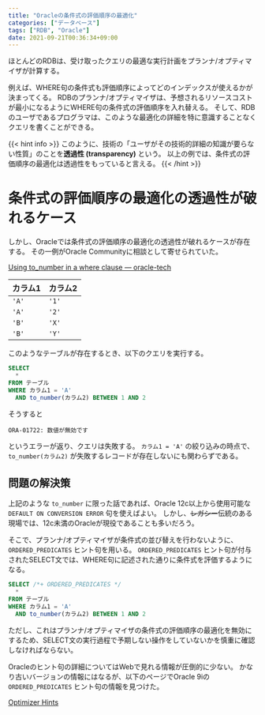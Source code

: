 ```yaml
---
title: "Oracleの条件式の評価順序の最適化"
categories: ["データベース"]
tags: ["RDB", "Oracle"]
date: 2021-09-21T00:36:34+09:00
---
```

ほとんどのRDBは、受け取ったクエリの最適な実行計画をプランナ/オプティマイザが計算する。

例えば、WHERE句の条件式も評価順序によってどのインデックスが使えるかが決まってくる。
RDBのプランナ/オプティマイザは、予想されるリソースコストが最小になるようにWHERE句の条件式の評価順序を入れ替える。
そして、RDBのユーザであるプログラマは、このような最適化の詳細を特に意識することなくクエリを書くことができる。

{{< hint info >}}
このように、技術の「ユーザがその技術的詳細の知識が要らない性質」のことを**透過性 (transparency)** という。
以上の例では、条件式の評価順序の最適化は透過性をもっていると言える。
{{< /hint >}}

# 条件式の評価順序の最適化の透過性が破れるケース

しかし、Oracleでは条件式の評価順序の最適化の透過性が破れるケースが存在する。
その一例がOracle Communityに相談として寄せられていた。

[Using to_number in a where clause — oracle-tech](https://community.oracle.com/tech/developers/discussion/1091802/using-to-number-in-a-where-clause)

| カラム1 | カラム2 |
|:--------|:--------|
| `'A'`   | `'1'`   |
| `'A'`   | `'2'`   |
| `'B'`   | `'X'`   |
| `'B'`   | `'Y'`   |

このようなテーブルが存在するとき、以下のクエリを実行する。

```sql
SELECT 
  *
FROM テーブル
WHERE カラム1 = 'A'
  AND to_number(カラム2) BETWEEN 1 AND 2
```

そうすると

```
ORA-01722: 数値が無効です
```

というエラーが返り、クエリは失敗する。
`カラム1 = 'A'` の絞り込みの時点で、`to_number(カラム2)` が失敗するレコードが存在しないにも関わらずである。

## 問題の解決策

上記のような `to_number` に限った話であれば、Oracle 12c以上から使用可能な `DEFAULT ON CONVERSION ERROR` 句を使えばよい。
しかし、~~レガシー~~伝統のある現場では、12c未満のOracleが現役であることも多いだろう。

そこで、プランナ/オプティマイザが条件式の並び替えを行わないように、`ORDERED_PREDICATES` ヒント句を用いる。
`ORDERED_PREDICATES` ヒント句が付与されたSELECT文では、WHERE句に記述された通りに条件式を評価するようになる。

```sql
SELECT /*+ ORDERED_PREDICATES */
  *
FROM テーブル
WHERE カラム1 = 'A'
  AND to_number(カラム2) BETWEEN 1 AND 2
```

ただし、これはプランナ/オプティマイザの条件式の評価順序の最適化を無効にするため、SELECT文の実行過程で予期しない操作をしていないかを慎重に確認しなければならない。

Oracleのヒント句の詳細についてはWebで見れる情報が圧倒的に少ない。
かなり古いバージョンの情報にはなるが、以下のページでOracle 9iの `ORDERED_PREDICATES` ヒント句の情報を見つけた。

[Optimizer Hints](https://docs.oracle.com/cd/A97630_01/server.920/a96533/hintsref.htm#13676)

